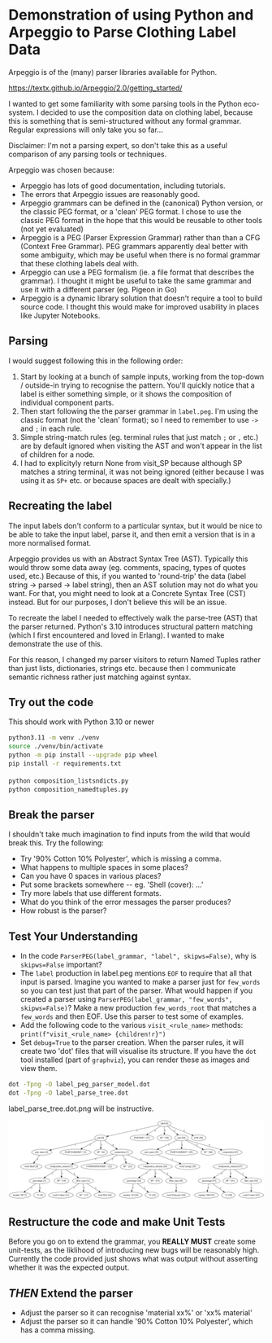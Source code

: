 # Demonstration of using Python and Arpeggio to Parse Clothing Label Data

Arpeggio is of the (many) parser libraries available for Python.

https://textx.github.io/Arpeggio/2.0/getting_started/

I wanted to get some familiarity with some parsing tools in the Python eco-system. I decided to use the composition data on clothing label, because this is something that is semi-structured without any formal grammar. Regular expressions will only take you so far...

Disclaimer: I'm not a parsing expert, so don't take this as a useful comparison of any parsing tools or techniques.

Arpeggio was chosen because:

- Arpeggio has lots of good documentation, including tutorials.
- The errors that Arpeggio issues are reasonably good.
- Arpeggio grammars can be defined in the (canonical) Python version, or the classic PEG format, or a 'clean' PEG format. I chose to use the classic PEG format in the hope that this would be reusable to other tools (not yet evaluated)
- Arpeggio is a PEG (Parser Expression Grammar) rather than than a CFG (Context Free Grammar). PEG grammars apparently deal better with some ambiguity, which may be useful when there is no formal grammar that these clothing labels deal with.
- Arpeggio can use a PEG formalism (ie. a file format that describes the grammar). I thought it might be useful to take the same grammar and use it with a different parser (eg. Pigeon in Go)
- Arpeggio is a dynamic library solution that doesn't require a tool to build source code. I thought this would make for improved usability in places like Jupyter Notebooks.

## Parsing

I would suggest following this in the following order:

1. Start by looking at a bunch of sample inputs, working from the top-down / outside-in trying to recognise the pattern. You'll quickly notice that a label is either something simple, or it shows the composition of individual component parts.
1. Then start following the the parser grammar in `label.peg`. I'm using the classic format (not the 'clean' format); so I need to remember to use `->` and `;` in each rule.
1. Simple string-match rules (eg. terminal rules that just match `;` or `,` etc.) are by default ignored when visiting the AST and won't appear in the list of children for a node.
1. I had to explicityly return None from visit_SP because although SP matches a string terminal, it was not being ignored (either because I was using it as `SP+` etc. or because spaces are dealt with specially.)

## Recreating the label

The input labels don't conform to a particular syntax, but it would be nice to be able to take the input label, parse it, and then emit a version that is in a more normalised format.

Arpeggio provides us with an Abstract Syntax Tree (AST). Typically this would throw some data away (eg. comments, spacing, types of quotes used, etc.) Because of this, if you wanted to 'round-trip' the data (label string -> parsed -> label string), then an AST solution may not do what you want. For that, you might need to look at a Concrete Syntax Tree (CST) instead. But for our purposes, I don't believe this will be an issue.

To recreate the label I needed to effectively walk the parse-tree (AST) that the parser returned. Python's 3.10 introduces structural pattern matching (which I first encountered and loved in Erlang). I wanted to make demonstrate the use of this.

For this reason, I changed my parser visitors to return Named Tuples rather than just lists, dictionaries, strings etc. because then I communicate semantic richness rather just matching against syntax.


## Try out the code

This should work with Python 3.10 or newer

```bash
python3.11 -m venv ./venv
source ./venv/bin/activate
python -m pip install --upgrade pip wheel
pip install -r requirements.txt

python composition_listsndicts.py
python composition_namedtuples.py
```

## Break the parser

I shouldn't take much imagination to find inputs from the wild that would break this. Try the following:

- Try '90% Cotton 10% Polyester', which is missing a comma.
- What happens to multiple spaces in some places?
- Can you have 0 spaces in various places?
- Put some brackets somewhere -- eg. 'Shell (cover): ...'
- Try more labels that use different formats.
- What do you think of the error messages the parser produces?
- How robust is the parser?

## Test Your Understanding

- In the code `ParserPEG(label_grammar, "label", skipws=False)`, why is `skipws=False` important?
- The `label` production in label.peg mentions `EOF` to require that all that input is parsed. Imagine you wanted to make a parser just for `few_words` so you can test just that part of the parser. What would happen if you created a parser using `ParserPEG(label_grammar, "few_words", skipws=False)`? Make a new production `few_words_root` that matches a `few_words` and then EOF. Use this parser to test some of examples.
- Add the following code to the various `visit_<rule_name>` methods: `print(f"visit_<rule_name> {children!r}")`
- Set `debug=True` to the parser creation. When the parser rules, it will create two 'dot' files that will visualise its structure. If you have the `dot` tool installed (part of `graphviz`), you can render these as images and view them.

```bash
dot -Tpng -O label_peg_parser_model.dot 
dot -Tpng -O label_parse_tree.dot 
```

label_parse_tree.dot.png will be instructive.

![label_parse_tree.dot.png shows the AST produced for an input](./label_parse_tree.dot.png)

## Restructure the code and make Unit Tests

Before you go on to extend the grammar, you **REALLY MUST** create some unit-tests, as the liklihood of introducing new bugs will be reasonably high. Currently the code provided just shows what was output without asserting whether it was the expected output.

## _THEN_ Extend the parser

- Adjust the parser so it can recognise 'material xx%' or 'xx% material'
- Adjust the parser so it can handle '90% Cotton 10% Polyester', which has a comma missing.

